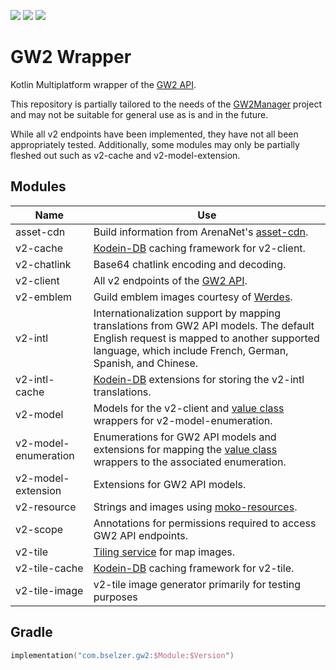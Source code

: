 ![](https://img.shields.io/badge/targets-Android%2FJVM-informational)
![](https://img.shields.io/github/v/release/Woody230/GW2Wrapper)
![](https://img.shields.io/github/license/Woody230/GW2Wrapper)

# GW2 Wrapper

Kotlin Multiplatform wrapper of the [GW2 API](https://wiki.guildwars2.com/wiki/API:Main).

This repository is partially tailored to the needs of the [GW2Manager](https://github.com/Woody230/GW2Manager) project and may not be suitable for general use as is and in the
future.

While all v2 endpoints have been implemented, they have not all been appropriately tested. Additionally, some modules may only be partially fleshed out such as v2-cache and
v2-model-extension.

## Modules

| Name | Use |
| ---- | --- |
| asset-cdn | Build information from ArenaNet's [asset-cdn](http://assetcdn.101.arenanetworks.com/latest/101). | 
| v2-cache  | [Kodein-DB](https://github.com/Kodein-Framework/Kodein-DB) caching framework for v2-client. |
| v2-chatlink | Base64 chatlink encoding and decoding. |
| v2-client | All v2 endpoints of the [GW2 API](https://wiki.guildwars2.com/wiki/API:Main). |
| v2-emblem | Guild emblem images courtesy of [Werdes](https://emblem.werdes.net/). |
| v2-intl | Internationalization support by mapping translations from GW2 API models. The default English request is mapped to another supported language, which include French, German, Spanish, and Chinese. |
| v2-intl-cache |  [Kodein-DB](https://github.com/Kodein-Framework/Kodein-DB) extensions for storing the v2-intl translations. |
| v2-model | Models for the v2-client and [value class](https://kotlinlang.org/docs/inline-classes.html) wrappers for v2-model-enumeration. |
| v2-model-enumeration | Enumerations for GW2 API models and extensions for mapping the [value class](https://kotlinlang.org/docs/inline-classes.html) wrappers to the associated enumeration. |
| v2-model-extension | Extensions for GW2 API models. |
| v2-resource | Strings and images using [moko-resources](https://github.com/icerockdev/moko-resources). |
| v2-scope | Annotations for permissions required to access GW2 API endpoints. |
| v2-tile | [Tiling service](https://wiki.guildwars2.com/wiki/API:Tile_service) for map images. |
| v2-tile-cache | [Kodein-DB](https://github.com/Kodein-Framework/Kodein-DB) caching framework for v2-tile. |
| v2-tile-image | v2-tile image generator primarily for testing purposes |

## Gradle

```kotlin
implementation("com.bselzer.gw2:$Module:$Version")
```